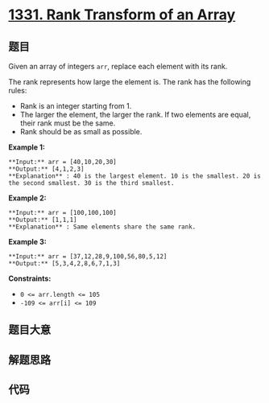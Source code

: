 # [1331. Rank Transform of an Array](https://leetcode.com/problems/rank-transform-of-an-array)

## 题目

Given an array of integers `arr`, replace each element with its rank.

The rank represents how large the element is. The rank has the following
rules:

  * Rank is an integer starting from 1.
  * The larger the element, the larger the rank. If two elements are equal, their rank must be the same.
  * Rank should be as small as possible.



**Example 1:**

    
    
    **Input:** arr = [40,10,20,30]
    **Output:** [4,1,2,3]
    **Explanation** : 40 is the largest element. 10 is the smallest. 20 is the second smallest. 30 is the third smallest.

**Example 2:**

    
    
    **Input:** arr = [100,100,100]
    **Output:** [1,1,1]
    **Explanation** : Same elements share the same rank.
    

**Example 3:**

    
    
    **Input:** arr = [37,12,28,9,100,56,80,5,12]
    **Output:** [5,3,4,2,8,6,7,1,3]
    



**Constraints:**

  * `0 <= arr.length <= 105`
  * `-109 <= arr[i] <= 109`


## 题目大意

## 解题思路

## 代码

```javascript

```
